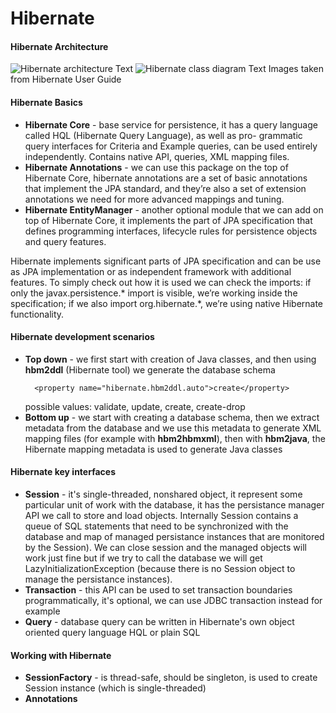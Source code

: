 # Hibernate

#### Hibernate Architecture
![Hibernate architecture Text](http://docs.jboss.org/hibernate/orm/5.1/userguide/html_single/images/architecture/data_access_layers.svg)
![Hibernate class diagram Text](http://docs.jboss.org/hibernate/orm/5.1/userguide/html_single/images/architecture/JPA_Hibernate.svg)
  Images taken from Hibernate User Guide

#### Hibernate Basics
* __Hibernate Core__ - base service for persistence, it has a query language called HQL (Hibernate Query Language), as well as pro-
grammatic query interfaces for Criteria and Example queries, can be used entirely independently. Contains native API, queries,
XML mapping files.
* __Hibernate Annotations__ - we can use this package on the top of Hibernate Core, hibernate annotations are a set of basic annotations that implement the JPA standard, and they’re also a set of extension annotations we need for more advanced mappings and tuning.
* __Hibernate EntityManager__ - another optional module that we can add on top of Hibernate Core, it implements the part of JPA specification that defines programming interfaces, lifecycle rules for persistence objects and query features.

Hibernate implements significant parts of JPA specification and can be use as JPA implementation or as independent framework with
additional features. To simply check out how it is used we can check the imports: if only the javax.persistence.* import is visible, 
we’re working inside the specification; if we also import org.hibernate.*, we’re using native Hibernate functionality.

#### Hibernate development scenarios
* __Top down__ - we first start with creation of Java classes, and then using __hbm2ddl__ (Hibernate tool) we generate the database schema
  ```
    <property name="hibernate.hbm2ddl.auto">create</property>
  ```
    possible values: validate, update, create, create-drop
* __Bottom up__ - we start with creating a database schema, then we extract metadata from the database and we use this metadata to generate XML mapping files (for example with __hbm2hbmxml__), then with __hbm2java__, the Hibernate mapping metadata is used to generate Java classes

#### Hibernate key interfaces
* __Session__ - it's single-threaded, nonshared object, it represent some particular unit of work with the database, it has the persistance manager API we call to store and load objects. Internally Session contains a queue of SQL statements that need to be synchronized with the database and map of managed persistance instances that are monitored by the Session). We can close session and the managed objects will work just fine but if we try to call the database we will get LazyInitializationException (because there is no Session object to manage the persistance instances).
* __Transaction__ - this API can be used to set transaction boundaries programmatically, it's optional, we can use JDBC transaction instead for example
* __Query__ - database query can be written in Hibernate's own object oriented query language HQL or plain SQL

#### Working with Hibernate
* __SessionFactory__ - is thread-safe, should be singleton, is used to create Session instance (which is single-threaded)
* __Annotations__
